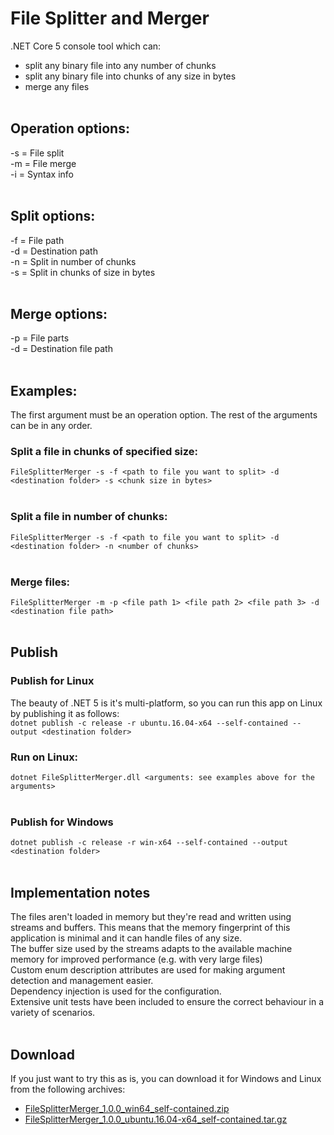 # File Splitter and Merger
.NET Core 5 console tool which can:<br>
- split any binary file into any number of chunks
- split any binary file into chunks of any size in bytes
- merge any files
<br><br>
## Operation options:
-s = File split<br>
-m = File merge<br>
-i = Syntax info
<br><br>
## Split options:
-f = File path<br>
-d = Destination path<br>
-n = Split in number of chunks<br>
-s = Split in chunks of size in bytes
<br><br>
## Merge options:
-p = File parts<br>
-d = Destination file path
<br><br>
## Examples:
The first argument must be an operation option. The rest of the arguments can be in any order.<br>
### Split a file in chunks of specified size:
`FileSplitterMerger -s -f <path to file you want to split> -d <destination folder> -s <chunk size in bytes>`
<br><br>
### Split a file in number of chunks:
`FileSplitterMerger -s -f <path to file you want to split> -d <destination folder> -n <number of chunks>`
<br><br>
### Merge files:
`FileSplitterMerger -m -p <file path 1> <file path 2> <file path 3> -d <destination file path>`
<br><br>
## Publish
### Publish for Linux
The beauty of .NET 5 is it's multi-platform, so you can run this app on Linux by publishing it as follows:<br>
`dotnet publish -c release -r ubuntu.16.04-x64 --self-contained --output <destination folder>`
<br>
### Run on Linux:
`dotnet FileSplitterMerger.dll <arguments: see examples above for the arguments>`
<br><br>
### Publish for Windows
`dotnet publish -c release -r win-x64 --self-contained --output <destination folder>`
<br><br>
## Implementation notes
The files aren't loaded in memory but they're read and written using streams and buffers. This means that the memory fingerprint of this application is minimal and it can handle files of any size.<br>
The buffer size used by the streams adapts to the available machine memory for improved performance (e.g. with very large files)<br>
Custom enum description attributes are used for making argument detection and management easier.<br>
Dependency injection is used for the configuration.<br>Extensive unit tests have been included to ensure the correct behaviour in a variety of scenarios.
<br><br>
## Download
If you just want to try this as is, you can download it for Windows and Linux from the following archives:
- [FileSplitterMerger_1.0.0_win64_self-contained.zip](/dist/FileSplitterMerger_1.0.0_win64_self-contained.zip?raw=true)
- [FileSplitterMerger_1.0.0_ubuntu.16.04-x64_self-contained.tar.gz](/dist/FileSplitterMerger_1.0.0_ubuntu.16.04-x64_self-contained.tar.gz?raw=true)
